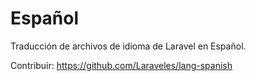 # Español

Traducción de archivos de idioma de Laravel en Español.

Contribuir: https://github.com/Laraveles/lang-spanish
